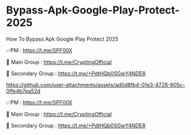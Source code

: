 # Bypass-Apk-Google-Play-Protect-2025
How To Bypass Apk Google Play Protect 2025

✅PM : https://t.me/SPF00X

🔴 Main Group : https://t.me/CryptingOfficial

🔴 Secondary Group : https://t.me/+PdtHQb0SGwY4NDE8




https://github.com/user-attachments/assets/ad0d8fb4-01e3-4728-805c-0ffe4b7ea52d




✅PM : https://t.me/SPF00X

🔴 Main Group : https://t.me/CryptingOfficial

🔴 Secondary Group : https://t.me/+PdtHQb0SGwY4NDE8




